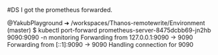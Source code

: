 #DS I got the prometheus forwarded. 

@YakubPlayground ➜ /workspaces/Thanos-remotewrite/Environment (master) $  kubectl port-forward prometheus-server-8475dcbb69-jn2hb 9090:9090 -n monitoring
Forwarding from 127.0.0.1:9090 -> 9090
Forwarding from [::1]:9090 -> 9090
Handling connection for 9090
